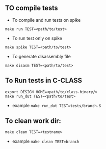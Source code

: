 
## TO compile tests

- To compile and run tests on spike
```
make run TEST=<path/to/test>
```

- To run test only on spike
```
make spike TEST=<path/to/test>
```

- To generate disassembly file
```
make disasm TEST=<path/to/test>
```

## To Run tests in C-CLASS

```
export DESIGN_HOME=<path/to/class-binary/>
make run_dut TEST=<path/to/test>
```

- example `make run_dut TEST=tests/branch.S` 

## To clean work dir:
```
make clean TEST=<testname>
```
- example `make clean TEST=branch`

